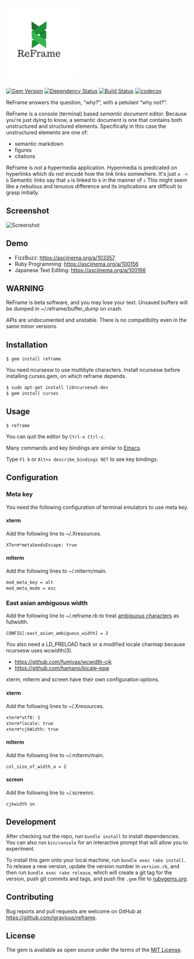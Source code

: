 # ![ReFrame](ReFrame_Text-in-Context.png)

[![Gem Version](https://badge.fury.io/rb/reframe.svg)](https://badge.fury.io/rb/reframe)
[![Dependency Status](https://gemnasium.com/igravious/reframe.svg)](https://gemnasium.com/igravious/reframe)
[![Build Status](https://travis-ci.org/igravious/reframe.svg?branch=plato)](https://travis-ci.org/igravious/reframe)
[![codecov](https://codecov.io/gh/igravious/reframe/branch/plato/graph/badge.svg)](https://codecov.io/gh/igravious/reframe)

ReFrame answers the question, “why?”, with a petulant “why not?”.

ReFrame is a console (terminal) based *semantic document* editor. Because you're
just dying to know, a semantic document is one that contains both unstructured
and structured elements. Specifically in this case the unstructured elements
are one of:
- semantic markdown
- figures
- citations



ReFrame is _not_ a hypermedia application. Hypermedia is predicated on hyperlinks
which do not encode how the link links somewhere. It's just
```a -> b```
Semantic links say that ```a``` is linked to ```b``` in the manner of ```c```
This might seem like a nebulous and tenuous difference and its implications
are difficult to grasp initially.

## Screenshot

![Screenshot](screenshot.png)

## Demo

* FizzBuzz: https://asciinema.org/a/103357
* Ruby Programming: https://asciinema.org/a/100156
* Japanese Text Editing: https://asciinema.org/a/100166

## WARNING

ReFrame is beta software, and you may lose your text.  Unsaved buffers will
be dumped in ~/.reframe/buffer_dump on crash.

APIs are undocumented and unstable.  There is no compatibility even in the same
minor versions.

## Installation

    $ gem install reframe

You need ncursesw to use multibyte characters.
Install ncursesw before installing curses.gem, on which reframe depends.

    $ sudo apt-get install libncursesw5-dev
    $ gem install curses

## Usage

    $ reframe

You can quit the editor by `Ctrl-x Ctrl-c`.

Many commands and key bindings are similar to [Emacs](https://www.gnu.org/software/emacs/).

Type `F1 b` or `Alt+x describe_bindings RET` to see key bindings.

## Configuration

### Meta key

You need the following configuration of terminal emulators to use meta key.

#### xterm

Add the following line to ~/.Xresources.

    XTerm*metaSendsEscape: true

#### mlterm

Add the following lines to ~/.mlterm/main.

    mod_meta_key = alt
    mod_meta_mode = esc

### East asian ambiguous width

Add the following line to ~/.reframe.rb to treat
[ambiguous characters](http://unicode.org/reports/tr11/#Ambiguous)
as fullwidth.

    CONFIG[:east_asian_ambiguous_width] = 2

You also need a LD_PRELOAD hack or a modified locale charmap because ncursesw
uses wcwidth(3).

* https://github.com/fumiyas/wcwidth-cjk
* https://github.com/hamano/locale-eaw

xterm, mlterm and screen have their own configuration options.

#### xterm

Add the following lines to ~/.Xresources.

    xterm*utf8: 1
    xterm*locale: true
    xterm*cjkWidth: true

#### mlterm

Add the following line to ~/.mlterm/main.

    col_size_of_width_a = 2

#### screen

Add the following line to ~/.screenrc.

    cjkwidth on

## Development

After checking out the repo, run `bundle install` to install dependencies. You can also run `bin/console` for an interactive prompt that will allow you to experiment.

To install this gem onto your local machine, run `bundle exec rake install`. To release a new version, update the version number in `version.rb`, and then run `bundle exec rake release`, which will create a git tag for the version, push git commits and tags, and push the `.gem` file to [rubygems.org](https://rubygems.org).

## Contributing

Bug reports and pull requests are welcome on GitHub at https://github.com/igravious/reframe.


## License

The gem is available as open source under the terms of the [MIT License](http://opensource.org/licenses/MIT).
